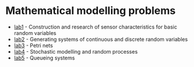 # Mathematical modelling problems

* [lab1](https://github.com/SingularityUrBrain/math-modelling/tree/main/lab1) - Construction and research of sensor characteristics for basic random variables
* [lab2](https://github.com/SingularityUrBrain/math-modelling/tree/main/lab2) - Generating systems of continuous and discrete random variables
* [lab3](https://github.com/SingularityUrBrain/math-modelling/tree/main/lab3) - Petri nets
* [lab4](https://github.com/SingularityUrBrain/math-modelling/tree/main/lab4) - Stochastic modelling and random processes
* [lab5](https://github.com/SingularityUrBrain/math-modelling/tree/main/lab5) - Queueing systems
